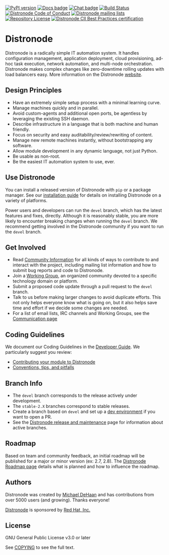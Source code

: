 [![PyPI version](https://img.shields.io/pypi/v/distronode-core.svg)](https://pypi.org/project/distronode-core)
[![Docs badge](https://img.shields.io/badge/docs-latest-brightgreen.svg)](https://distronode.github.io/docs/latest/)
[![Chat badge](https://img.shields.io/badge/chat-IRC-brightgreen.svg)](https://distronode.github.io/docs/latest/community/communication.html)
[![Build Status](https://dev.azure.com/distronode/distronode/_apis/build/status/CI?branchName=devel)](https://dev.azure.com/distronode/distronode/_build/latest?definitionId=20&branchName=devel)
[![Distronode Code of Conduct](https://img.shields.io/badge/code%20of%20conduct-Distronode-silver.svg)](https://distronode.github.io/docs/latest/community/code_of_conduct.html)
[![Distronode mailing lists](https://img.shields.io/badge/mailing%20lists-Distronode-orange.svg)](https://distronode.github.io/docs/latest/community/communication.html#mailing-list-information)
[![Repository License](https://img.shields.io/badge/license-GPL%20v3.0-brightgreen.svg)](COPYING)
[![Distronode CII Best Practices certification](https://bestpractices.coreinfrastructure.org/projects/2372/badge)](https://bestpractices.coreinfrastructure.org/projects/2372)

# Distronode

Distronode is a radically simple IT automation system. It handles
configuration management, application deployment, cloud provisioning,
ad-hoc task execution, network automation, and multi-node orchestration. Distronode makes complex
changes like zero-downtime rolling updates with load balancers easy. More information on the Distronode [website](https://distronode.github.io/).

## Design Principles

* Have an extremely simple setup process with a minimal learning curve.
* Manage machines quickly and in parallel.
* Avoid custom-agents and additional open ports, be agentless by
  leveraging the existing SSH daemon.
* Describe infrastructure in a language that is both machine and human
  friendly.
* Focus on security and easy auditability/review/rewriting of content.
* Manage new remote machines instantly, without bootstrapping any
  software.
* Allow module development in any dynamic language, not just Python.
* Be usable as non-root.
* Be the easiest IT automation system to use, ever.

## Use Distronode

You can install a released version of Distronode with `pip` or a package manager. See our
[installation guide](https://distronode.github.io/docs/latest/installation_guide/intro_installation.html) for details on installing Distronode
on a variety of platforms.

Power users and developers can run the `devel` branch, which has the latest
features and fixes, directly. Although it is reasonably stable, you are more likely to encounter
breaking changes when running the `devel` branch. We recommend getting involved
in the Distronode community if you want to run the `devel` branch.

## Get Involved

* Read [Community Information](https://distronode.github.io/docs/latest/community) for all
  kinds of ways to contribute to and interact with the project,
  including mailing list information and how to submit bug reports and
  code to Distronode.
* Join a [Working Group](https://github.com/distronode/community/wiki),
  an organized community devoted to a specific technology domain or platform.
* Submit a proposed code update through a pull request to the `devel` branch.
* Talk to us before making larger changes
  to avoid duplicate efforts. This not only helps everyone
  know what is going on, but it also helps save time and effort if we decide
  some changes are needed.
* For a list of email lists, IRC channels and Working Groups, see the
  [Communication page](https://distronode.github.io/docs/latest/community/communication.html)

## Coding Guidelines

We document our Coding Guidelines in the [Developer Guide](https://distronode.github.io/docs/devel/dev_guide/). We particularly suggest you review:

* [Contributing your module to Distronode](https://distronode.github.io/docs/devel/dev_guide/developing_modules_checklist.html)
* [Conventions, tips, and pitfalls](https://distronode.github.io/docs/devel/dev_guide/developing_modules_best_practices.html)

## Branch Info

* The `devel` branch corresponds to the release actively under development.
* The `stable-2.X` branches correspond to stable releases.
* Create a branch based on `devel` and set up a [dev environment](https://distronode.github.io/docs/latest/dev_guide/developing_modules_general.html#common-environment-setup) if you want to open a PR.
* See the [Distronode release and maintenance](https://distronode.github.io/docs/devel/reference_appendices/release_and_maintenance.html) page for information about active branches.

## Roadmap

Based on team and community feedback, an initial roadmap will be published for a major or minor version (ex: 2.7, 2.8).
The [Distronode Roadmap page](https://distronode.github.io/docs/devel/roadmap/) details what is planned and how to influence the roadmap.

## Authors

Distronode was created by [Michael DeHaan](https://github.com/mpdehaan)
and has contributions from over 5000 users (and growing). Thanks everyone!

[Distronode](https://www.distronode.github.io) is sponsored by [Red Hat, Inc.](https://www.redhat.com)

## License

GNU General Public License v3.0 or later

See [COPYING](COPYING) to see the full text.
